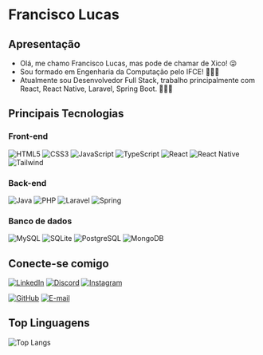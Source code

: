 # Francisco Lucas

## Apresentação
- Olá, me chamo Francisco Lucas, mas pode de chamar de Xico! 😜
- Sou formado em Engenharia da Computação pelo IFCE! 👨🏼‍🎓
- Atualmente sou Desenvolvedor Full Stack, trabalho principalmente com React, React Native, Laravel, Spring Boot. 👨🏽‍💻

## Principais Tecnologias

### Front-end
![HTML5](https://img.shields.io/badge/HTML5-E34F26?style=flat-square&logo=html5&logoColor=white)
![CSS3](https://img.shields.io/badge/CSS3-1572B6?style=flat-square&logo=css3&logoColor=white)
![JavaScript](https://img.shields.io/badge/JavaScript-F7DF1E?style=flat-square&logo=javascript&logoColor=black)
![TypeScript](https://img.shields.io/badge/TypeScript-007ACC?style=flat-square&logo=typescript&logoColor=white)
![React](https://img.shields.io/badge/React-20232A?style=flat-square&logo=react&logoColor=61DAFB)
![React Native](https://img.shields.io/badge/React_Native-20232A?style=flat-square&logo=react&logoColor=61DAFB)
![Tailwind](https://img.shields.io/badge/tailwindcss-%2338B2AC.svg?style=flat-square&logo=tailwind-css&logoColor=white)

### Back-end
![Java](https://img.shields.io/badge/java-%23ED8B00.svg?style=flat-square&logo=openjdk&logoColor=white)
![PHP](https://img.shields.io/badge/PHP-777BB4?style=flat-square&logo=php&logoColor=white)
![Laravel](https://img.shields.io/badge/laravel-%23FF2D20.svg?style=flat-square&logo=laravel&logoColor=white)
![Spring](https://img.shields.io/badge/spring-%236DB33F.svg?style=flat-square&logo=spring&logoColor=white)

### Banco de dados
![MySQL](https://img.shields.io/badge/MySQL-00000F?style=flat-square&logo=mysql&logoColor=white)
![SQLite](https://img.shields.io/badge/SQLite-000?style=flat-square&logo=sqlite&logoColor=07405E)
![PostgreSQL](https://img.shields.io/badge/PostgreSQL-000?style=flat-square&logo=postgresql)
![MongoDB](https://img.shields.io/badge/MongoDB-%234ea94b.svg?style=flat-squarelogo=mongodb&logoColor=white)

## Conecte-se comigo

[![LinkedIn](https://img.shields.io/badge/LinkedIn-0077B5?style=for-the-badge&logo=linkedin&logoColor=white)](https://www.linkedin.com/in/fcolucas/) 
[![Discord](https://img.shields.io/badge/Discord-7289DA?style=for-the-badge&logo=discord&logoColor=white)](https://discord.com/channels/@xico_lucas/)
[![Instagram](https://img.shields.io/badge/-Instagram-%23E4405F?style=for-the-badge&logo=instagram&logoColor=white)](https://www.instagram.com/xico_lucas/)

[![GitHub](https://img.shields.io/badge/GitHub-100000?style=for-the-badge&logo=github&logoColor=white)](https://github.com/fcolucas)
[![E-mail](https://img.shields.io/badge/-Email-000?style=for-the-badge&logo=microsoft-outlook&logoColor=007BFF)](mailto:fcolucaslima14@gmail.com)

## Top Linguagens

![Top Langs](https://github-readme-stats-git-masterrstaa-rickstaa.vercel.app/api/top-langs/?username=fcolucas&layout=compact&bg_color=99B4FF&border_color=B3C7FF&title_color=FFF&text_color=FFF)
